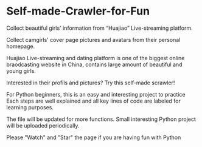 # Self-made-Crawler-for-Fun
Collect beautiful girls' information from “Huajiao”  Live-streaming platform.

Collect camgirls' cover page pictures and avatars from their personal homepage.

Huajiao Live-streaming and dating platform is one of the biggest online braodcasting website in China, contains large amount of beautiful and young girls.

Interested in their profils and pictures?
Try this self-made scrawler!

For Python beginners, this is an easy and interesting project to practice
Each steps are well explained and all key lines of code are labeled for learning purposes.

The file will be updated for more functions.
Small interesting Python project will be uploaded periodically.

Please "Watch" and "Star" the page if you are having fun with Python

